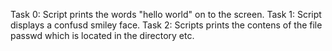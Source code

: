 Task 0: Script prints the words "hello world" on to the screen.
Task 1: Script displays a confusd smiley face.
Task 2: Scripts prints the contens of the file passwd which is located in the directory etc.

